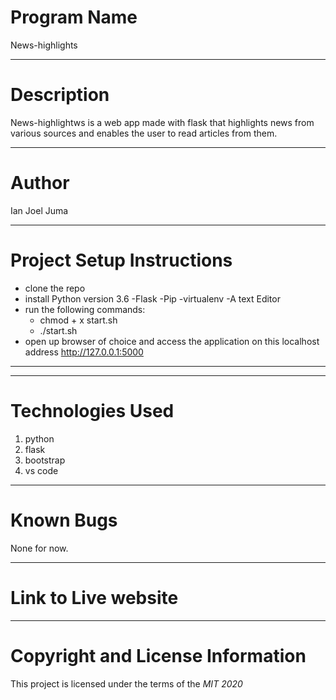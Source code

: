  # Program Name
 News-highlights
***
# Description
News-highlightws is a web app made with flask that highlights news from various sources and enables the user to read articles from them.
***
# Author
Ian Joel Juma
***
# Project Setup Instructions
* clone the repo
* install Python version 3.6 -Flask -Pip -virtualenv -A text Editor
* run the following commands:
    * chmod + x start.sh
    * ./start.sh
* open up browser of choice and access the application on this localhost address http://127.0.0.1:5000
***
***
# Technologies Used
1. python
2. flask
3. bootstrap
4. vs code
***
# Known Bugs
None for now.
***
# Link to Live website
  
***
# Copyright and License Information
  This project is licensed under the terms of the **MIT* 2020*
   

